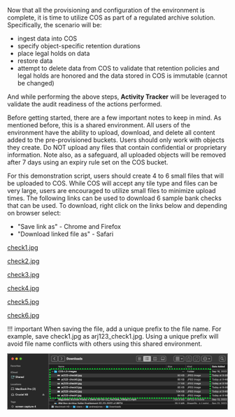 Now that all the provisioning and configuration of the environment is complete, it is time to utilize COS as part of a regulated archive solution. Specifically, the scenario will be:

- ingest data into COS
- specify object-specific retention durations
- place legal holds on data
- restore data
- attempt to delete data from COS to validate that retention policies and legal holds are honored and the data stored in COS is immutable (cannot be changed)

And while performing the above steps, **Activity Tracker** will be leveraged to validate the audit readiness of the actions performed.

Before getting started, there are a few important notes to keep in mind. As mentioned before, this is a shared environment. All users of the environment have the ability to upload, download, and delete all content added to the pre-provisioned buckets. Users should only work with objects they create. Do NOT upload any files that contain confidential or proprietary information. Note also, as a safeguard, all uploaded objects will be removed after 7 days using an expiry rule set on the COS bucket.

For this demonstration script, users should create 4 to 6 small files that will be uploaded to COS. While COS will accept any tile type and files can be very large, users are encouraged to utilize small files to minimize upload times. The following links can be used to download 6 sample bank checks that can be used. To download, right click on the links below and depending on browser select:

- "Save link as" - Chrome and Firefox
- "Download linked file as" - Safari

<a href="https://ibm.github.io/SalesEnablement-COS-L3/includes/checkImages/check1.jpg" target="_blank">check1.jpg</a>

<a href="https://ibm.github.io/SalesEnablement-COS-L3/includes/checkImages/check2.jpg" target="_blank">check2.jpg</a>

<a href="https://ibm.github.io/SalesEnablement-COS-L3/includes/checkImages/check3.jpg" target="_blank">check3.jpg</a>

<a href="https://ibm.github.io/SSalesEnablement-COS-L3/includes/checkImages/check4.jpg" target="_blank">check4.jpg</a>

<a href="https://ibm.github.io/SalesEnablement-COS-L3/includes/checkImages/check5.jpg" target="_blank">check5.jpg</a>

<a href="https://ibm.github.io/SalesEnablement-COS-L3/includes/checkImages/check6.jpg" target="_blank">check6.jpg</a>

!!! important
    When saving the file, add a unique prefix to the file name. For example, save check1.jpg as arj123_check1.jpg. Using a unique prefix will avoid file name conflicts with others using this shared environment.

![](_attachments/checkDownloadListing.png)
